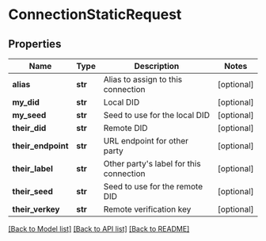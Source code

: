 # ConnectionStaticRequest


## Properties
Name | Type | Description | Notes
------------ | ------------- | ------------- | -------------
**alias** | **str** | Alias to assign to this connection | [optional] 
**my_did** | **str** | Local DID | [optional] 
**my_seed** | **str** | Seed to use for the local DID | [optional] 
**their_did** | **str** | Remote DID | [optional] 
**their_endpoint** | **str** | URL endpoint for other party | [optional] 
**their_label** | **str** | Other party&#39;s label for this connection | [optional] 
**their_seed** | **str** | Seed to use for the remote DID | [optional] 
**their_verkey** | **str** | Remote verification key | [optional] 

[[Back to Model list]](../README.md#documentation-for-models) [[Back to API list]](../README.md#documentation-for-api-endpoints) [[Back to README]](../README.md)


